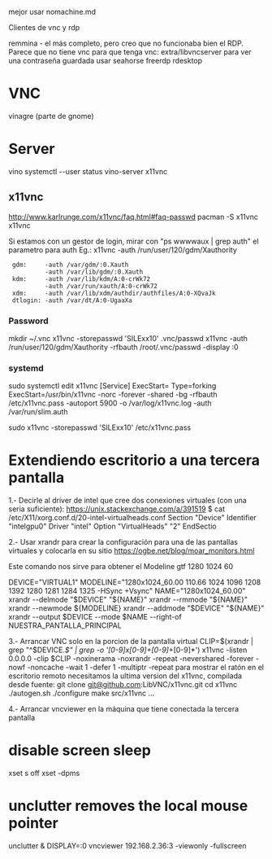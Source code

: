 mejor usar nomachine.md

Clientes de vnc y rdp

remmina - el más completo, pero creo que no funcionaba bien el RDP. Parece que no tiene vnc
  para que tenga vnc: extra/libvncserver
  para ver una contraseña guardada usar seahorse
freerdp
rdesktop

# VNC
vinagre (parte de gnome)


# Server
vino
  systemctl --user status vino-server
x11vnc

## x11vnc
http://www.karlrunge.com/x11vnc/faq.html#faq-passwd
pacman -S x11vnc
x11vnc

Si estamos con un gestor de login, mirar con "ps wwwwaux | grep auth" el parametro para auth
Eg.:
x11vnc -auth /run/user/120/gdm/Xauthority

     gdm:     -auth /var/gdm/:0.Xauth
              -auth /var/lib/gdm/:0.Xauth
     kdm:     -auth /var/lib/kdm/A:0-crWk72
              -auth /var/run/xauth/A:0-crWk72
     xdm:     -auth /var/lib/xdm/authdir/authfiles/A:0-XQvaJk
     dtlogin: -auth /var/dt/A:0-UgaaXa

### Password
mkdir ~/.vnc
x11vnc -storepasswd 'SILExx10' .vnc/passwd
x11vnc -auth /run/user/120/gdm/Xauthority -rfbauth /root/.vnc/passwd -display :0

### systemd
sudo systemctl edit x11vnc
[Service]
ExecStart=
Type=forking
ExecStart=/usr/bin/x11vnc -norc -forever -shared -bg -rfbauth /etc/x11vnc.pass -autoport 5900 -o /var/log/x11vnc.log -auth /var/run/slim.auth

sudo x11vnc -storepasswd 'SILExx10' /etc/x11vnc.pass



# Extendiendo escritorio a una tercera pantalla

1.- Decirle al driver de intel que cree dos conexiones virtuales (con una seria suficiente):
https://unix.stackexchange.com/a/391519
$ cat /etc/X11/xorg.conf.d/20-intel-virtualheads.conf
Section "Device"
    Identifier "intelgpu0"
    Driver "intel"
    Option "VirtualHeads" "2"
EndSectio

2.- Usar xrandr para crear la configuración para una de las pantallas virtuales y colocarla en su sitio
https://ogbe.net/blog/moar_monitors.html

Este comando nos sirve para obtener el Modeline
gtf 1280 1024 60


DEVICE="VIRTUAL1"
MODELINE="1280x1024_60.00 110.66 1024 1096 1208 1392 1280 1281 1284 1325 -HSync +Vsync"
NAME="1280x1024_60.00"
xrandr --delmode "$DEVICE" "${NAME}"
xrandr --rmmode "${NAME}"
xrandr --newmode ${MODELINE}
xrandr --addmode "$DEVICE" "${NAME}"
xrandr --output $DEVICE --mode $NAME --right-of NUESTRA_PANTALLA_PRINCIPAL


3.- Arrancar VNC solo en la porcion de la pantalla virtual
CLIP=$(xrandr | grep "^$DEVICE.*$" | grep -o '[0-9]*x[0-9]*+[0-9]*+[0-9]*')
x11vnc -listen 0.0.0.0 -clip $CLIP -noxinerama -noxrandr -repeat -nevershared -forever -nowf -noncache -wait 1 -defer 1 -multiptr -repeat
  para mostrar el ratón en el escritorio remoto necesitamos la ultima version del x11vnc, compilada desde fuente:
  git clone git@github.com:LibVNC/x11vnc.git
  cd x11vnc
  ./autogen.sh
  ./configure
  make
  src/x11vnc ...


4.- Arrancar vncviewer en la máquina que tiene conectada la tercera pantalla
# disable screen sleep
xset s off
xset -dpms
# unclutter removes the local mouse pointer
unclutter &
DISPLAY=:0 vncviewer 192.168.2.36:3 -viewonly -fullscreen
